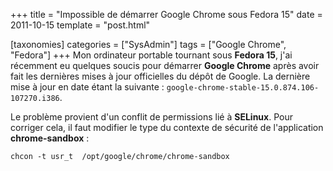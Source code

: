 +++
title = "Impossible de démarrer Google Chrome sous Fedora 15"
date = 2011-10-15
template = "post.html"

[taxonomies]
categories = ["SysAdmin"]
tags = ["Google Chrome", "Fedora"]
+++
Mon ordinateur portable tournant sous **Fedora 15**, j'ai récemment eu quelques
soucis pour démarrer **Google Chrome** après avoir fait les dernières mises à
jour officielles du dépôt de Google. La dernière mise à jour en date étant la
suivante : `google-chrome-stable-15.0.874.106-107270.i386`.

Le problème provient d'un conflit de permissions lié à **SELinux**. Pour
corriger cela, il faut modifier le type du contexte de sécurité de l'application
**chrome-sandbox** :

```
chcon -t usr_t  /opt/google/chrome/chrome-sandbox
```
